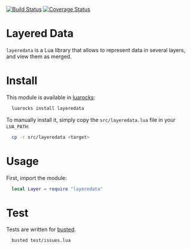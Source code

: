 [![Build Status](https://travis-ci.org/saucisson/lua-layeredata.svg?branch=master)](https://travis-ci.org/saucisson/lua-layeredata)
[![Coverage Status](https://coveralls.io/repos/saucisson/lua-layeredata/badge.svg?branch=master&service=github)](https://coveralls.io/github/saucisson/lua-layeredata?branch=master)

# Layered Data

`layeredata` is a Lua library that allows to represent data in several layers,
and view them as merged.

# Install

This module is available in [luarocks](https://luarocks.org):
```bash
  luarocks install layeredata
```

To manually install it, simply copy the `src/layeredata.lua` file in your
`LUA_PATH`:
```bash
  cp -r src/layeredata <target>
```

# Usage

First, import the module:
```lua
  local Layer = require "layeredata"
```

# Test

Tests are written for [busted](http://olivinelabs.com/busted).
```bash
  busted test/issues.lua
```
